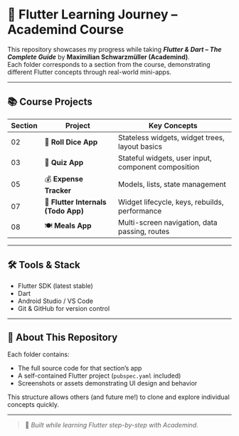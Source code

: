 ﻿# 🎯 Flutter Learning Journey – Academind Course

This repository showcases my progress while taking **_Flutter & Dart – The Complete Guide_** by **Maximilian Schwarzmüller (Academind)**.  
Each folder corresponds to a section from the course, demonstrating different Flutter concepts through real-world mini-apps.

---

## 📚 Course Projects

| Section | Project | Key Concepts |
|----------|----------|--------------|
| 02 | 🎲 **Roll Dice App** | Stateless widgets, widget trees, layout basics |
| 03 | 🧠 **Quiz App** | Stateful widgets, user input, component composition |
| 05 | 💰 **Expense Tracker** | Models, lists, state management |
| 07 | 🔑 **Flutter Internals (Todo App)** | Widget lifecycle, keys, rebuilds, performance |
| 08 | 🍽️ **Meals App** | Multi-screen navigation, data passing, routes |

---

## 🛠️ Tools & Stack
- Flutter SDK (latest stable)
- Dart
- Android Studio / VS Code
- Git & GitHub for version control

---

## 📎 About This Repository
Each folder contains:
- The full source code for that section’s app  
- A self-contained Flutter project (`pubspec.yaml` included)  
- Screenshots or assets demonstrating UI design and behavior  

This structure allows others (and future me!) to clone and explore individual concepts quickly.

---

> 📍 _Built while learning Flutter step-by-step with Academind._
